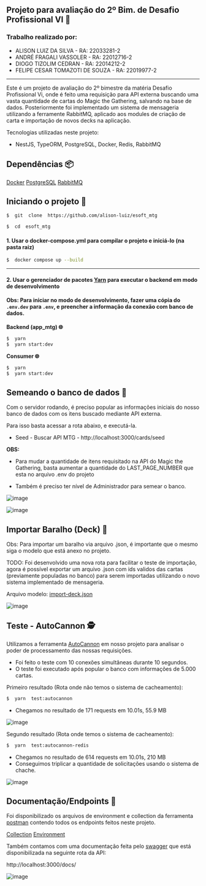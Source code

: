 ## Projeto para avaliação do 2º Bim. de Desafio Profissional VI 🚀

### Trabalho realizado por:

- ALISON LUIZ DA SILVA - RA: 22033281-2
- ANDRÉ FRAGALI VASSOLER - RA: 22012716-2
- DIOGO TIZOLIM CEDRAN - RA: 22014212-2
- FELIPE CESAR TOMAZOTI DE SOUZA - RA: 22019977-2

---

Este é um projeto de avaliação do 2º bimestre da matéria Desafio Profissional Vi, onde é feito uma requisição para API externa buscando uma vasta quantidade de cartas do Magic the Gathering, salvando na base de dados. Posteriormente foi implementado um sistema de mensageria utilizando a ferramente RabbitMQ, aplicado aos modules de criação de carta e importação de novos decks na aplicação.

Tecnologias utilizadas neste projeto:

- NestJS, TypeORM, PostgreSQL, Docker, Redis, RabbitMQ

## Dependências 📦

[Docker](https://www.docker.com/)
[PostgreSQL](https://www.postgresql.org/)
[RabbitMQ](https://www.rabbitmq.com/)

## Iniciando o projeto 🚩

```bash
$  git  clone  https://github.com/alison-luiz/esoft_mtg
```

```bash
$  cd  esoft_mtg
```

#### 1. Usar o docker-compose.yml para compilar o projeto e iniciá-lo (na pasta raiz)

```bash
$  docker compose up --build
```

---

#### 2. Usar o gerenciador de pacotes [Yarn](https://yarnpkg.com/) para executar o backend em modo de desenvolvimento

#### Obs: Para iniciar no modo de desenvolvimento, fazer uma cópia do `.env.dev` para `.env`, e preencher a informação da conexão com banco de dados.

**Backend (app_mtg) 🌐**

```bash
$  yarn
$  yarn start:dev
```

**Consumer 🌐**

```bash
$  yarn
$  yarn start:dev
```

## Semeando o banco de dados 🌾

Com o servidor rodando, é preciso popular as informações iniciais do nosso banco de dados com os itens buscado mediante API externa.

Para isso basta acessar a rota abaixo, e executá-la.

- Seed - Buscar API MTG - http://localhost:3000/cards/seed

**OBS:**

- Para mudar a quantidade de itens requisitado na API do Magic the Gathering, basta aumentar a quantidade do LAST_PAGE_NUMBER que esta no arquivo .env do projeto

- Também é preciso ter nível de Administrador para semear o banco.

![image](https://github.com/user-attachments/assets/20757760-478d-4291-acc8-77f5323722e5)

![image](https://github.com/user-attachments/assets/2528064f-88fa-40be-8f72-ccc72b868952)

## Importar Baralho (Deck) 📎

Obs: Para importar um baralho via arquivo .json, é importante que o mesmo siga o modelo que está anexo no projeto.

TODO: Foi desenvolvido uma nova rota para facilitar o teste de importação, agora é possível exportar um arquivo .json com ids validos das cartas (previamente populadas no banco) para serem importadas utilizando o novo sistema implementado de mensageria.

Arquivo modelo: [import-deck.json](https://github.com/alison-luiz/esoft_mtg/blob/main/import-deck.json)

![image](https://github.com/user-attachments/assets/aefec83e-fa21-4f46-871a-7423a25bb8a4)

## Teste - AutoCannon 🕵️

Utilizamos a ferramenta [AutoCannon](https://www.npmjs.com/package/autocannon) em nosso projeto para analisar o poder de processamento das nossas requisições.

- Foi feito o teste com 10 conexões simultâneas durante 10 segundos.
- O teste foi executado após popular o banco com informações de 5.000 cartas.

Primeiro resultado (Rota onde não temos o sistema de cacheamento):

```bash
$  yarn  test:autocannon
```

- Chegamos no resultado de 171 requests em 10.01s, 55.9 MB

![image](https://github.com/user-attachments/assets/4877eb9e-f054-4735-b231-07e57b4f3d45)

Segundo resultado (Rota onde temos o sistema de cacheamento):

```bash
$  yarn  test:autocannon-redis
```

- Chegamos no resultado de 614 requests em 10.01s, 210 MB
- Conseguimos triplicar a quantidade de solicitações usando o sistema de chache.

![image](https://github.com/user-attachments/assets/5108dfff-e8ac-41d6-800c-02801322313a)

## Documentação/Endpoints 📰

Foi disponibilizado os arquivos de environment e collection da ferramenta [postman](https://www.postman.com/) contendo todos os endpoints feitos neste projeto.

[Collection](https://github.com/alison-luiz/esoft_mtg/blob/main/postman/DP%20VI%20-%20Magic%20the%20Gathering.postman_collection.json)
[Environment](https://github.com/alison-luiz/esoft_mtg/blob/main/postman/DP%20VI%20-%20Magic%20the%20Gathering.postman_environment.json)

Também contamos com uma documentação feita pelo [swagger](https://swagger.io/) que está disponibilizada na seguinte rota da API:

http://localhost:3000/docs/

![image](https://github.com/user-attachments/assets/40d56f7f-9ee4-4f6b-8809-9e77f2378306)
